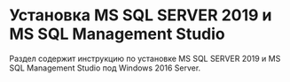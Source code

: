 # Установка MS SQL SERVER 2019 и MS SQL Management Studio

Раздел содержит инструкцию по установке MS SQL SERVER 2019 и MS SQL Management Studio под Windows 2016 Server. 
